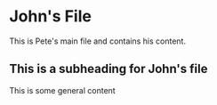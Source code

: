 # John's File
This is Pete's main file and contains his content.
## This is a subheading for John's file
This is some general content
